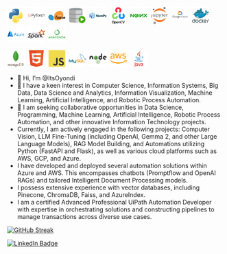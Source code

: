 
<div>
  <img src="https://github.com/devicons/devicon/blob/master/icons/python/python-original.svg" title="Python" alt="Python" width="40" height="40"/>&nbsp;
  <img src="https://github.com/devicons/devicon/blob/master/icons/pytorch/pytorch-original-wordmark.svg" title="PyTorch" width="40" height="40"/>&nbsp;
  <img src="https://github.com/devicons/devicon/blob/master/icons/scikitlearn/scikitlearn-original.svg"  title="scikitlearn" alt="scikitlearn" width="40" height="40"/>&nbsp;
  <img src="https://github.com/devicons/devicon/blob/master/icons/sqldeveloper/sqldeveloper-original.svg"  title="sqldeveloper" alt="sqldeveloper" width="40" height="40"/>&nbsp;
  <img src="https://github.com/devicons/devicon/blob/master/icons/numpy/numpy-original-wordmark.svg"  title="Numpy" alt="Numpy" width="40" height="40"/>&nbsp;
  <img src="https://github.com/devicons/devicon/blob/master/icons/opencv/opencv-original-wordmark.svg"  title="OpenCV" alt="openCV" width="40" height="40"/>&nbsp;
  <img src="https://github.com/devicons/devicon/blob/master/icons/nginx/nginx-original.svg"  title="Nginx" alt="nginx" width="40" height="40"/>&nbsp;
  <img src="https://github.com/devicons/devicon/blob/master/icons/jupyter/jupyter-original-wordmark.svg"  title="jupyter" alt="jupyter" width="40" height="40"/>&nbsp;
  <img src="https://github.com/devicons/devicon/blob/master/icons/googlecloud/googlecloud-original-wordmark.svg"  title="gcloud" alt="gcloud" width="40" height="40"/>&nbsp;
  <img src="https://github.com/devicons/devicon/blob/master/icons/docker/docker-original-wordmark.svg"  title="docker" alt="docker" width="40" height="40"/>&nbsp;
  <img src="https://github.com/devicons/devicon/blob/master/icons/azure/azure-original-wordmark.svg"  title="azure" alt="azure" width="40" height="40"/>&nbsp;
  <img src="https://github.com/devicons/devicon/blob/master/icons/apachespark/apachespark-original-wordmark.svg"  title="apachespark" alt="apachespark" width="40" height="40"/>&nbsp;
  <img src="https://github.com/devicons/devicon/blob/master/icons/anaconda/anaconda-original-wordmark.svg"  title="anaconda" alt="anaconda" width="40" height="40"/>&nbsp;
  
  <img src="https://github.com/devicons/devicon/blob/master/icons/mongodb/mongodb-original-wordmark.svg"  title="mongodb" alt="mongodb" width="40" height="40"/>&nbsp;
  <img src="https://github.com/devicons/devicon/blob/master/icons/html5/html5-original.svg" title="HTML5" alt="HTML" width="40" height="40"/>&nbsp;
  <img src="https://github.com/devicons/devicon/blob/master/icons/javascript/javascript-original.svg" title="JavaScript" alt="JavaScript" width="40" height="40"/>&nbsp;
  <img src="https://github.com/devicons/devicon/blob/master/icons/mysql/mysql-original-wordmark.svg" title="MySQL"  alt="MySQL" width="40" height="40"/>&nbsp;
  <img src="https://github.com/devicons/devicon/blob/master/icons/nodejs/nodejs-original-wordmark.svg" title="NodeJS" alt="NodeJS" width="40" height="40"/>&nbsp;
  <img src="https://github.com/devicons/devicon/blob/master/icons/amazonwebservices/amazonwebservices-plain-wordmark.svg" title="AWS" alt="AWS" width="40" height="40"/>&nbsp;
  <img src="https://github.com/devicons/devicon/blob/master/icons/java/java-original-wordmark.svg" title="Java" alt="Java" width="40" height="40"/>&nbsp;
</div>

- 👋 Hi, I’m @ItsOyondi
- 🌟 I have a keen interest in Computer Science, Information Systems, Big Data, Data Science and Analytics, Information Visualization, Machine Learning, Artificial Intelligence, and Robotic Process Automation.
- 🤝 I am seeking collaborative opportunities in Data Science, Programming, Machine Learning, Artificial Intelligence, Robotic Process Automation, and other innovative Information Technology projects.
- Currently, I am actively engaged in the following projects: Computer Vision, LLM Fine-Tuning (including OpenAI, Gemma 2, and other Large Language Models), RAG Model Building, and Automations utilizing Python (FastAPI and Flask), as well as various cloud platforms such as AWS, GCP, and Azure.
- I have developed and deployed several automation solutions within Azure and AWS. This encompasses chatbots (Promptflow and OpenAI RAGs) and tailored Intelligent Document Processing models.
- I possess extensive experience with vector databases, including Pinecone, ChromaDB, Faiss, and AzureIndex.
- I am a certified Advanced Professional UiPath Automation Developer with expertise in orchestrating solutions and constructing pipelines to manage transactions across diverse use cases.


<!---
ItsOyondi/ItsOyondi is a ✨ special ✨ repository because its `README.md` (this file) appears on your GitHub profile.
You can click the Preview link to take a look at your changes.
--->

[![GitHub Streak](https://github-readme-streak-stats.herokuapp.com?user=itsoyondi&theme=dark)](https://git.io/streak-stats)

 <div id="badges" >
  <a href="https://www.linkedin.com/in/josephat-oyondi-138670332/">
    <img src="https://img.shields.io/badge/LinkedIn-blue?style=for-the-badge&logo=linkedin&logoColor=white" alt="LinkedIn Badge"/>
  </a>
 </div>
